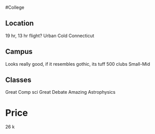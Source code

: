 #College

## Location
19 hr, 13 hr flight?
Urban
Cold Connecticut
## Campus
Looks really good, if it resembles gothic, its tuff
500 clubs
Small-Mid
## Classes
Great Comp sci
Great Debate
Amazing Astrophysics
# Price
26 k
